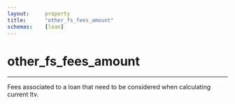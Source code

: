 ```yaml
---
layout:		property
title:		"other_fs_fees_amount"
schemas:	[loan]
---
```


# other_fs_fees_amount

---

Fees associated to a loan that need to be considered when calculating current ltv.
